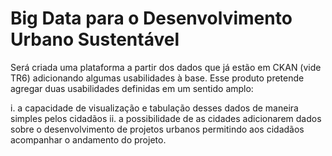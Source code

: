 # Big Data para o Desenvolvimento Urbano Sustentável

Será criada uma plataforma a partir dos dados que já estão em CKAN (vide TR6) adicionando algumas usabilidades à base. Esse produto pretende agregar duas usabilidades definidas em um sentido amplo:

i. a capacidade de visualização e tabulação desses dados de maneira simples pelos cidadãos
ii. a possibilidade de as cidades adicionarem dados sobre o desenvolvimento de projetos urbanos permitindo aos cidadãos acompanhar o andamento do projeto.


